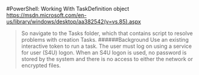 #PowerShell: Working With TaskDefinition object
https://msdn.microsoft.com/en-us/library/windows/desktop/aa382542(v=vs.85).aspx
>So navigate to the Tasks folder, which that contains script to resolve problems with creation Tasks.
######Background
Use an existing interactive token to run a task. The user must log on using a service for user (S4U) logon.
When an S4U logon is used, no password is stored by the system and there is no access to either the network or encrypted files.
